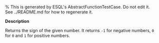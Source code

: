 % This is generated by ESQL's AbstractFunctionTestCase. Do not edit it. See ../README.md for how to regenerate it.

**Description**

Returns the sign of the given number. It returns `-1` for negative numbers, `0` for `0` and `1` for positive numbers.


